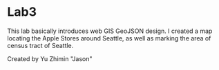 # Lab3
This lab basically introduces web GIS GeoJSON design.
I created a map locating the Apple Stores around Seattle, as well as marking the area of census tract of Seattle.

Created by Yu Zhimin "Jason"